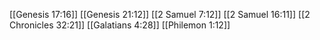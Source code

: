 [[Genesis 17:16]]
[[Genesis 21:12]]
[[2 Samuel 7:12]]
[[2 Samuel 16:11]]
[[2 Chronicles 32:21]]
[[Galatians 4:28]]
[[Philemon 1:12]]
